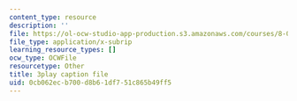 ```yaml
---
content_type: resource
description: ''
file: https://ol-ocw-studio-app-production.s3.amazonaws.com/courses/8-01sc-classical-mechanics-fall-2016/0cb062ecb700d8b61df751c865b49ff5_W3TqFzVh_rE.srt
file_type: application/x-subrip
learning_resource_types: []
ocw_type: OCWFile
resourcetype: Other
title: 3play caption file
uid: 0cb062ec-b700-d8b6-1df7-51c865b49ff5
---
```

